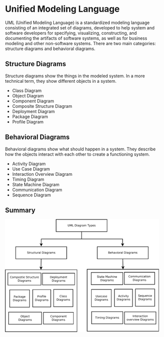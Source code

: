 # Unified Modeling Language
UML (Unified Modeling Language) is a standardized modeling language consisting of an integrated set of diagrams, developed to help system and software developers for specifying, visualizing, constructing, and documenting the artifacts of software systems, as well as for business modeling and other non-software systems. There are two main categories: structure diagrams and behavioral diagrams. 
## Structure Diagrams
Structure diagrams show the things in the modeled system. In a more technical term, they show different objects in a system. 
* Class Diagram
* Object Diagram
* Component Diagram
* Composite Structure Diagram
* Deployment Diagram
* Package Diagram
* Profile Diagram
## Behavioral Diagrams
Behavioral diagrams show what should happen in a system. They describe how the objects interact with each other to create a functioning system.
* Activity Diagram
* Use Case Diagram
* Interaction Overview Diagram
* Timing Diagram
* State Machine Diagram
* Communication Diagram
* Sequence Diagram
## Summary
![](SaxueDiagram.svg)

